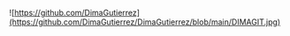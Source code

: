 ![https://github.com/DimaGutierrez](https://github.com/DimaGutierrez/DimaGutierrez/blob/main/DIMAGIT.jpg)

#
<!---
DimaGutierrez/DimaGutierrez is a ✨ special ✨ repository because its `README.md` (this file) appears on your GitHub profile.
You can click the Preview link to take a look at your changes.
--->
